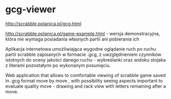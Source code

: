 # gcg-viewer

http://scrabble.polanica.pl/gcg.html

 http://scrabble.polanica.pl/game-example.html - wersja demonstracyjna, która nie wymaga posiadania własnych partii ani pobierania ich

Aplikacja internetowa umożliwiająca wygodne oglądanie ruch po ruchu partii scrabble zapisanych w formacie .gcg, z uwzględnieniem czynników istotnych do oceny jakości danego ruchu - wykreślanki oraz widoku stojaka z literami pozostałymi po wykonanym posunięciu.

Web application that allows to comfortable viewing of scrabble game saved in .gcg format move by move , with possibility seeing aspects important to evaluate quality move - drawing and rack view with letters remaining after a move.
